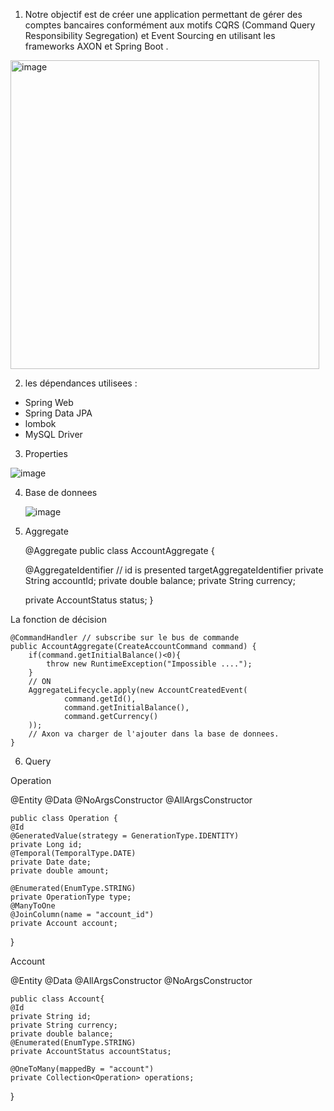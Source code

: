 1. Notre objectif est de créer une application permettant de gérer des comptes bancaires conformément aux motifs CQRS (Command Query Responsibility Segregation) et Event Sourcing en utilisant les frameworks AXON et Spring Boot .
<img width="494" alt="image" src="https://github.com/OumaymaMHT123/Event_Driven_Architecture/assets/95369549/c4f7000d-f333-4611-b01b-992e7592ea72">

  
2. les dépendances utilisees :
- Spring Web
- Spring Data JPA
- lombok
- MySQL Driver

3. Properties

   
![image](https://github.com/OumaymaMHT123/Event_Driven_Architecture/assets/95369549/c6f98a2a-3c20-4136-93b0-359502965d83)

4. Base de donnees


   ![image](https://github.com/OumaymaMHT123/Event_Driven_Architecture/assets/95369549/3e277d3f-1c4d-46fe-8eb7-8a9ab130a2e6)

5. Aggregate


   @Aggregate
public class AccountAggregate {

    @AggregateIdentifier // id is  presented targetAggregateIdentifier
    private String accountId;
    private double balance;
    private String currency;

    private AccountStatus status;
}



La fonction de décision

    @CommandHandler // subscribe sur le bus de commande
    public AccountAggregate(CreateAccountCommand command) {
        if(command.getInitialBalance()<0){
            throw new RuntimeException("Impossible ....");
        }
        // ON
        AggregateLifecycle.apply(new AccountCreatedEvent(
                command.getId(),
                command.getInitialBalance(),
                command.getCurrency()
        ));
        // Axon va charger de l'ajouter dans la base de donnees.
    }
   

6.  Query

Operation

@Entity
@Data @NoArgsConstructor @AllArgsConstructor
   
    public class Operation {
    @Id
    @GeneratedValue(strategy = GenerationType.IDENTITY)
    private Long id;
    @Temporal(TemporalType.DATE)
    private Date date;
    private double amount;

    @Enumerated(EnumType.STRING)
    private OperationType type;
    @ManyToOne
    @JoinColumn(name = "account_id")
    private Account account;
}

Account


@Entity
@Data @AllArgsConstructor @NoArgsConstructor

    public class Account{
    @Id
    private String id;
    private String currency;
    private double balance;
    @Enumerated(EnumType.STRING)
    private AccountStatus accountStatus;

    @OneToMany(mappedBy = "account")
    private Collection<Operation> operations;
}



